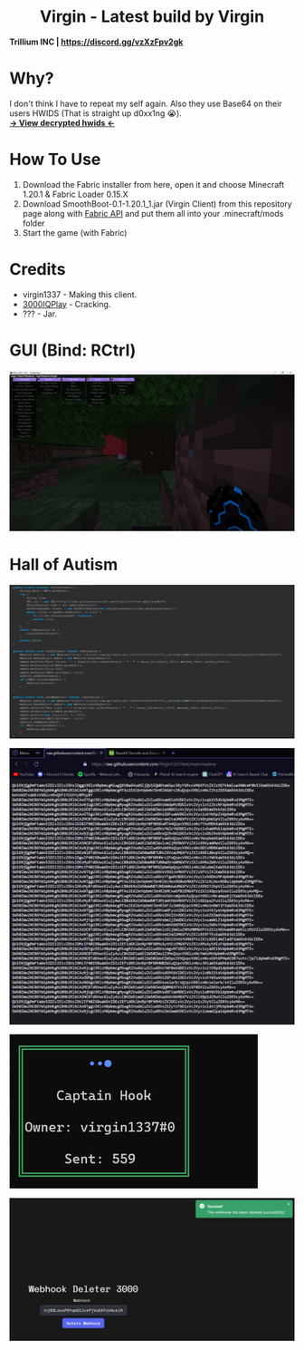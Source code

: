 <h1 align="center">Virgin - Latest build by Virgin</h1>

**Trillium INC | https://discord.gg/vzXzFpv2gk**

# Why?
I don't think I have to repeat my self again. Also they use Base64 on their users HWIDS (That is straight up d0xx1ng 😭). <br>
[**-> View decrypted hwids <-**](https://paste.fo/raw/763b731d3bc7)

[1]: https://github.com/3000IQPlay
[2]: https://github.com/ethaanol

# How To Use

1. Download the Fabric installer from here, open it and choose Minecraft 1.20.1 & Fabric Loader 0.15.X
2. Download SmoothBoot-0.1-1.20.1_1.jar (Virgin Client) from this repository page along with [Fabric API](https://modrinth.com/mod/fabric-api/version/0.92.0+1.20.1) and put them all into your .minecraft/mods folder
3. Start the game (with Fabric)

# Credits
- virgin1337 - Making this client.
- [3000IQPlay][1] - Cracking.
- ??? - Jar.

# GUI (Bind: RCtrl)

![image](https://github.com/WS-External-Cloud/Readme-Assets/blob/main/virgin-gui3.png?raw=true)

# Hall of Autism

![image](https://github.com/WS-External-Cloud/Readme-Assets/blob/main/virgin-hoss.png?raw=true)

![image](https://github.com/WS-External-Cloud/Readme-Assets/blob/main/virgin-hoss2.png?raw=true)

![image](https://github.com/WS-External-Cloud/Readme-Assets/blob/main/virgin-hoss3.png?raw=true)

![image](https://github.com/WS-External-Cloud/Readme-Assets/blob/main/virgin-hoss4.png?raw=true)

